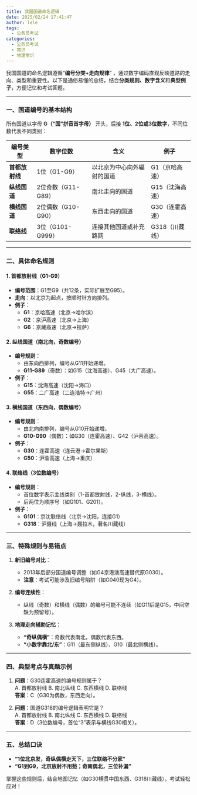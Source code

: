 ```yaml
---
title: 我国国道命名逻辑
date: 2025/02/24 17:41:47
author: lele
tags:
  - 公务员考试
categories:
  - 公务员考试
  - 常识
  - 地理常识
---
```

我国国道的命名逻辑遵循“**编号分类+走向规律**” ，通过数字编码直观反映道路的走向、类型和重要性。以下是通俗易懂的总结，结合**分类规则、数字含义**和**典型例子**，方便记忆和考试答题。

---

### **一、国道编号的基本结构**
所有国道以字母 **G（“国”拼音首字母）** 开头，后接 **1位、2位或3位数字**，不同位数代表不同类别：

| **编号类型** | **数字位数** | **含义**                     | **例子**         |
|--------------|--------------|------------------------------|------------------|
| **首都放射线** | 1位（G1-G9） | 以北京为中心向外辐射的国道   | G1（京哈高速）   |
| **纵线国道**   | 2位奇数（G11-G89） | 南北走向的国道               | G15（沈海高速）  |
| **横线国道**   | 2位偶数（G10-G90） | 东西走向的国道               | G30（连霍高速）  |
| **联络线**     | 3位（G101-G999） | 连接其他国道或补充路网       | G318（川藏线）   |

---

### **二、具体命名规则**
#### **1. 首都放射线（G1-G9）**
- **编号范围**：G1至G9（共12条，实际扩展至G95）。  
- **走向**：以北京为起点，按顺时针方向排列。  
- **例子**：  
  - **G1**：京哈高速（北京→哈尔滨）  
  - **G2**：京沪高速（北京→上海）  
  - **G6**：京藏高速（北京→拉萨）

#### **2. 纵线国道（南北向，奇数编号）**
- **编号规则**：  
  - 由东向西排列，编号从G11开始递增。  
  - **G11-G89**（奇数）：如G15（沈海高速）、G45（大广高速）。  
- **例子**：  
  - **G15**：沈海高速（沈阳→海口）  
  - **G55**：二广高速（二连浩特→广州）

#### **3. 横线国道（东西向，偶数编号）**
- **编号规则**：  
  - 由北向南排列，编号从G10开始递增。  
  - **G10-G90**（偶数）：如G30（连霍高速）、G42（沪蓉高速）。  
- **例子**：  
  - **G30**：连霍高速（连云港→霍尔果斯）  
  - **G50**：沪渝高速（上海→重庆）

#### **4. 联络线（3位数编号）**
- **编号规则**：  
  - 首位数字表示主线类别（1-首都放射线，2-纵线，3-横线）。  
  - 后两位为顺序号（如G101、G201）。  
- **例子**：  
  - **G101**：京沈联络线（北京→沈阳，连接G1）  
  - **G318**：沪聂线（上海→聂拉木，著名川藏线）

---

### **三、特殊规则与易错点**
1. **新旧编号对比**：  
   - 2013年后部分国道编号调整（如G4京港澳高速替代原G030）。  
   - **注意**：考试可能涉及旧编号陷阱（如G040现为G4）。

2. **编号连续性**：  
   - 纵线（奇数）和横线（偶数）的编号可能不连续（如G11后是G15，中间空缺为预留号）。

3. **地理走向辅助记忆**：  
   - **“奇纵偶横”**：奇数代表南北，偶数代表东西。  
   - **“小数字靠北/东”**：G11（最东侧纵线）、G10（最北侧横线）。

---

### **四、典型考点与真题示例**
1. **问题**：G30连霍高速的编号规则属于？  
   A. 首都放射线  B. 南北纵线  C. 东西横线  D. 联络线  
   **答案**：C（G30为偶数，东西走向）。

2. **问题**：国道G318的编号逻辑表明它是？  
   A. 首都放射线  B. 南北纵线  C. 东西横线  D. 联络线  
   **答案**：D（3位数编号，首位“3”表示与横线G30相关）。

---

### **五、总结口诀**
- **“1位北京发，奇纵偶横走天下，三位联络不分家”**  
- **“G1到G9，北京放射不用愁；奇南偶北，三位补漏”**

掌握这些规则后，结合地图记忆（如G30横贯中国东西、G318川藏线），考试轻松应对！